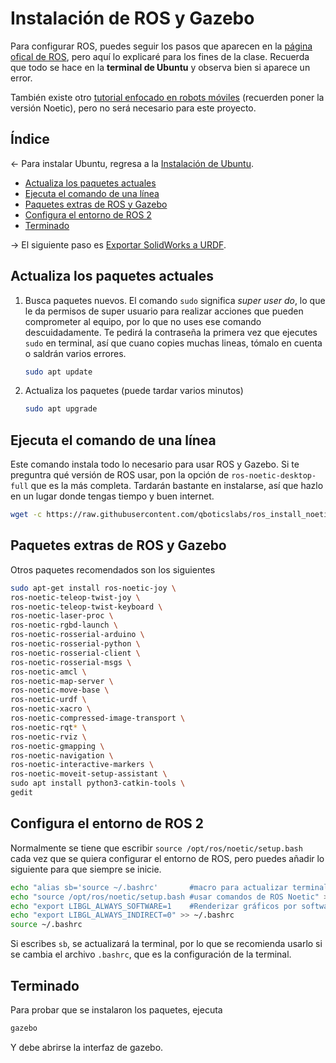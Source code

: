 <h1>Instalación de ROS y Gazebo</h1>

Para configurar ROS, puedes seguir los pasos que aparecen en la [página ofical de ROS](https://wiki.ros.org/noetic/Installation/Ubuntu), pero aquí lo explicaré para los fines de la clase. Recuerda que todo se hace en la **terminal de Ubuntu** y observa bien si aparece un error.

También existe otro [tutorial enfocado en robots móviles](https://emanual.robotis.com/docs/en/platform/turtlebot3/quick-start) (recuerden poner la versión Noetic), pero no será necesario para este proyecto.

<h2>Índice</h2>

<- Para instalar Ubuntu, regresa a la [Instalación de Ubuntu](Instalacion-Ubuntu-WSL.md).
- [Actualiza los paquetes actuales](#actualiza-los-paquetes-actuales)
- [Ejecuta el comando de una línea](#ejecuta-el-comando-de-una-línea)
- [Paquetes extras de ROS y Gazebo](#paquetes-extras-de-ros-y-gazebo)
- [Configura el entorno de ROS 2](#configura-el-entorno-de-ros-2)
- [Terminado](#terminado)

-> El siguiente paso es [Exportar SolidWorks a URDF](sw2urdf.md).

## Actualiza los paquetes actuales

1. Busca paquetes nuevos. El comando `sudo` significa *super user do*, lo que le da permisos de super usuario para realizar acciones que pueden comprometer al equipo, por lo que no uses ese comando descuidadamente. Te pedirá la contraseña la primera vez que ejecutes `sudo` en terminal, así que cuano copies muchas lineas, tómalo en cuenta o saldrán varios errores.

    ```bash
    sudo apt update
    ```
2. Actualiza los paquetes (puede tardar varios minutos)
   
    ```bash
    sudo apt upgrade
    ```
## Ejecuta el comando de una línea

Este comando instala todo lo necesario para usar ROS y Gazebo. Si te preguntra qué versión de ROS usar, pon la opción de `ros-noetic-desktop-full` que es la más completa. Tardarán bastante en instalarse, así que hazlo en un lugar donde tengas tiempo y buen internet.

```bash
wget -c https://raw.githubusercontent.com/qboticslabs/ros_install_noetic/master/ros_install_noetic.sh && chmod +x ./ros_install_noetic.sh && ./ros_install_noetic.sh
```

## Paquetes extras de ROS y Gazebo
Otros paquetes recomendados son los siguientes
```bash
sudo apt-get install ros-noetic-joy \
ros-noetic-teleop-twist-joy \
ros-noetic-teleop-twist-keyboard \
ros-noetic-laser-proc \
ros-noetic-rgbd-launch \
ros-noetic-rosserial-arduino \
ros-noetic-rosserial-python \
ros-noetic-rosserial-client \
ros-noetic-rosserial-msgs \
ros-noetic-amcl \
ros-noetic-map-server \
ros-noetic-move-base \
ros-noetic-urdf \
ros-noetic-xacro \
ros-noetic-compressed-image-transport \
ros-noetic-rqt* \
ros-noetic-rviz \
ros-noetic-gmapping \
ros-noetic-navigation \
ros-noetic-interactive-markers \
ros-noetic-moveit-setup-assistant \
sudo apt install python3-catkin-tools \
gedit
```

## Configura el entorno de ROS 2
Normalmente se tiene que escribir `source /opt/ros/noetic/setup.bash` cada vez que se quiera configurar el entorno de ROS, pero puedes añadir lo siguiente para que siempre se inicie.
```bash
echo "alias sb='source ~/.bashrc'       #macro para actualizar terminal" >> ~/.bashrc
echo "source /opt/ros/noetic/setup.bash #usar comandos de ROS Noetic" >> ~/.bashrc
echo "export LIBGL_ALWAYS_SOFTWARE=1    #Renderizar gráficos por software" >> ~/.bashrc
echo "export LIBGL_ALWAYS_INDIRECT=0" >> ~/.bashrc
source ~/.bashrc
```
Si escribes `sb`, se actualizará la terminal, por lo que se recomienda usarlo si se cambia el archivo `.bashrc`, que es la configuración de la terminal.

## Terminado
Para probar que se instalaron los paquetes, ejecuta 
```bash
gazebo
```
Y debe abrirse la interfaz de gazebo. 

